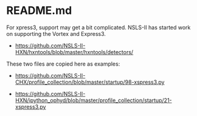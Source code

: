 # README.md

For xpress3, support may get a bit complicated.
NSLS-II has started work on supporting the Vortex and Express3.

* https://github.com/NSLS-II-HXN/hxntools/blob/master/hxntools/detectors/

These two files are copied here as examples:
* https://github.com/NSLS-II-CHX/profile_collection/blob/master/startup/98-xspress3.py

* https://github.com/NSLS-II-HXN/ipython_ophyd/blob/master/profile_collection/startup/21-xspress3.py

